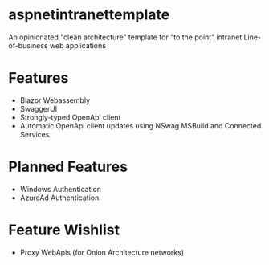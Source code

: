 # aspnetintranettemplate
An opinionated "clean architecture" template for "to the point" intranet Line-of-business web applications

# Features
- Blazor Webassembly
- SwaggerUI
- Strongly-typed OpenApi client
- Automatic OpenApi client updates using NSwag MSBuild and Connected Services

# Planned Features
- Windows Authentication
- AzureAd Authentication

# Feature Wishlist
- Proxy WebApis (for Onion Architecture networks)
